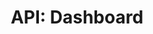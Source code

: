---
comment: "/**\n * @namespace HashBrown.Client.Views.Dashboard\n */"
meta:
    filename: index.js
    lineno: 3
    columnno: 0
    path: /home/mrzapp/Development/Web/hashbrown-cms/src/Client/Views/Dashboard
    code: {}
kind: namespace
name: Dashboard
memberof: HashBrown.Client.Views
longname: HashBrown.Client.Views.Dashboard
scope: static
shortname: Dashboard
layout: docPage
permalink: /docs/hashbrown/client/views/dashboard/
title: 'API: Dashboard'
description: HashBrown.Client.Views.Dashboard

---
